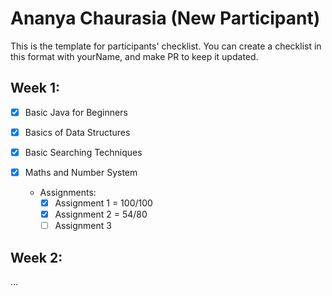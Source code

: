 # Ananya Chaurasia  (New Participant)
This is the template for participants' checklist. You can create a checklist in this format with yourName, and make PR to keep it updated.

## Week 1:

- [x] Basic Java for Beginners
- [x] Basics of Data Structures
- [x] Basic Searching Techniques
- [x] Maths and Number System

  * Assignments:
    - [x] Assignment 1 = 100/100
    - [x] Assignment 2 = 54/80
    - [ ] Assignment 3

 ## Week 2:
...
